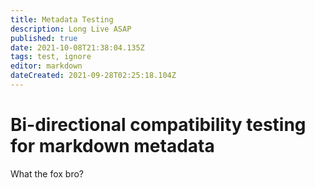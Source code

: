 ```yaml
---
title: Metadata Testing
description: Long Live ASAP
published: true
date: 2021-10-08T21:38:04.135Z
tags: test, ignore
editor: markdown
dateCreated: 2021-09-28T02:25:18.104Z
---
```


# Bi-directional compatibility testing for markdown metadata

What the fox bro?
